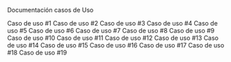 Documentación casos de Uso

Caso de uso #1
Caso de uso #2
Caso de uso #3
Caso de uso #4
Caso de uso #5
Caso de uso #6
Caso de uso #7
Caso de uso #8
Caso de uso #9
Caso de uso #10
Caso de uso #11
Caso de uso #12
Caso de uso #13
Caso de uso #14
Caso de uso #15
Caso de uso #16
Caso de uso #17
Caso de uso #18
Caso de uso #19

